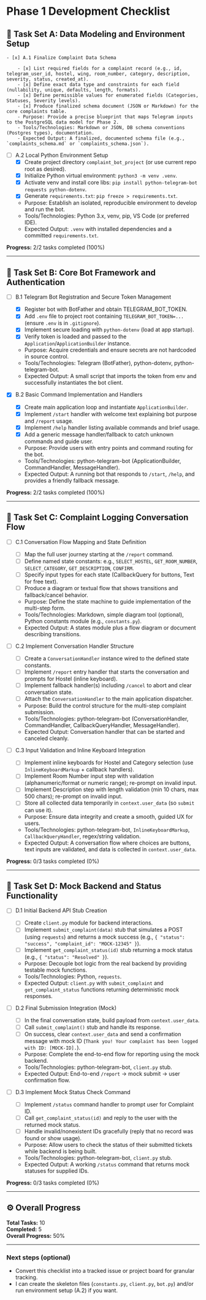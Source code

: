 # Phase 1 Development Checklist

## 🧩 Task Set A: Data Modeling and Environment Setup

    - [x] A.1 Finalize Complaint Data Schema

        - [x] List required fields for a complaint record (e.g., id, telegram_user_id, hostel, wing, room_number, category, description, severity, status, created_at).
        - [x] Define exact data type and constraints for each field (nullability, unique, defaults, length, formats).
        - [x] Define permissible values for enumerated fields (Categories, Statuses, Severity levels).
        - [x] Produce finalized schema document (JSON or Markdown) for the core complaints table.
        - Purpose: Provide a precise blueprint that maps Telegram inputs to the PostgreSQL data model for Phase 2.
        - Tools/Technologies: Markdown or JSON, DB schema conventions (Postgres types), documentation.
        - Expected Output: A finalized, documented schema file (e.g., `complaints_schema.md` or `complaints_schema.json`).

-   [ ] A.2 Local Python Environment Setup
    -   [x] Create project directory `complaint_bot_project` (or use current repo root as desired).
    -   [x] Initialize Python virtual environment: `python3 -m venv .venv`.
    -   [x] Activate venv and install core libs: `pip install python-telegram-bot requests python-dotenv`.
    -   [x] Generate `requirements.txt`: `pip freeze > requirements.txt`.
    -   Purpose: Establish an isolated, reproducible environment to develop and run the bot.
    -   Tools/Technologies: Python 3.x, venv, pip, VS Code (or preferred IDE).
    -   Expected Output: `.venv` with installed dependencies and a committed `requirements.txt`.

**Progress:** 2/2 tasks completed (100%)

---

## 🧩 Task Set B: Core Bot Framework and Authentication

-   [ ] B.1 Telegram Bot Registration and Secure Token Management

    -   [x] Register bot with BotFather and obtain TELEGRAM_BOT_TOKEN.
    -   [x] Add `.env` file to project root containing `TELEGRAM_BOT_TOKEN=...` (ensure `.env` is in `.gitignore`).
    -   [x] Implement secure loading with `python-dotenv` (load at app startup).
    -   [x] Verify token is loaded and passed to the `Application`/`ApplicationBuilder` instance.
    -   Purpose: Acquire credentials and ensure secrets are not hardcoded in source control.
    -   Tools/Technologies: Telegram (BotFather), python-dotenv, python-telegram-bot.
    -   Expected Output: A small script that imports the token from env and successfully instantiates the bot client.

-   [x] B.2 Basic Command Implementation and Handlers
    -   [x] Create main application loop and instantiate `ApplicationBuilder`.
    -   [x] Implement `/start` handler with welcome text explaining bot purpose and `/report` usage.
    -   [x] Implement `/help` handler listing available commands and brief usage.
    -   [x] Add a generic message handler/fallback to catch unknown commands and guide user.
    -   Purpose: Provide users with entry points and command routing for the bot.
    -   Tools/Technologies: python-telegram-bot (ApplicationBuilder, CommandHandler, MessageHandler).
    -   Expected Output: A running bot that responds to `/start`, `/help`, and provides a friendly fallback message.

**Progress:** 2/2 tasks completed (100%)

---

## 🧩 Task Set C: Complaint Logging Conversation Flow

-   [ ] C.1 Conversation Flow Mapping and State Definition

    -   [ ] Map the full user journey starting at the `/report` command.
    -   [ ] Define named state constants: e.g., `SELECT_HOSTEL`, `GET_ROOM_NUMBER`, `SELECT_CATEGORY`, `GET_DESCRIPTION`, `CONFIRM`.
    -   [ ] Specify input types for each state (CallbackQuery for buttons, Text for free text).
    -   [ ] Produce a diagram or textual flow that shows transitions and fallback/cancel behavior.
    -   Purpose: Define the state machine to guide implementation of the multi-step form.
    -   Tools/Technologies: Markdown, simple diagram tool (optional), Python constants module (e.g., `constants.py`).
    -   Expected Output: A states module plus a flow diagram or document describing transitions.

-   [ ] C.2 Implement Conversation Handler Structure

    -   [ ] Create a `ConversationHandler` instance wired to the defined state constants.
    -   [ ] Implement `/report` entry handler that starts the conversation and prompts for Hostel (inline keyboard).
    -   [ ] Implement fallback handler(s) including `/cancel` to abort and clear conversation state.
    -   [ ] Attach the `ConversationHandler` to the main application dispatcher.
    -   Purpose: Build the control structure for the multi-step complaint submission.
    -   Tools/Technologies: python-telegram-bot (ConversationHandler, CommandHandler, CallbackQueryHandler, MessageHandler).
    -   Expected Output: Conversation handler that can be started and canceled cleanly.

-   [ ] C.3 Input Validation and Inline Keyboard Integration
    -   [ ] Implement inline keyboards for Hostel and Category selection (use `InlineKeyboardMarkup` + callback handlers).
    -   [ ] Implement Room Number input step with validation (alphanumeric/format or numeric range); re-prompt on invalid input.
    -   [ ] Implement Description step with length validation (min 10 chars, max 500 chars); re-prompt on invalid input.
    -   [ ] Store all collected data temporarily in `context.user_data` (so `submit` can use it).
    -   Purpose: Ensure data integrity and create a smooth, guided UX for users.
    -   Tools/Technologies: python-telegram-bot, `InlineKeyboardMarkup`, `CallbackQueryHandler`, regex/string validation.
    -   Expected Output: A conversation flow where choices are buttons, text inputs are validated, and data is collected in `context.user_data`.

**Progress:** 0/3 tasks completed (0%)

---

## 🧩 Task Set D: Mock Backend and Status Functionality

-   [ ] D.1 Initial Backend API Stub Creation

    -   [ ] Create `client.py` module for backend interactions.
    -   [ ] Implement `submit_complaint(data)` stub that simulates a POST (using `requests`) and returns a mock success (e.g., `{ "status": "success", "complaint_id": "MOCK-12345" }`).
    -   [ ] Implement `get_complaint_status(id)` stub returning a mock status (e.g., `{ "status": "Resolved" }`).
    -   Purpose: Decouple bot logic from the real backend by providing testable mock functions.
    -   Tools/Technologies: Python, `requests`.
    -   Expected Output: `client.py` with `submit_complaint` and `get_complaint_status` functions returning deterministic mock responses.

-   [ ] D.2 Final Submission Integration (Mock)

    -   [ ] In the final conversation state, build payload from `context.user_data`.
    -   [ ] Call `submit_complaint()` stub and handle its response.
    -   [ ] On success, clear `context.user_data` and send a confirmation message with mock ID (`Thank you! Your complaint has been logged with ID: [MOCK-ID].`).
    -   Purpose: Complete the end-to-end flow for reporting using the mock backend.
    -   Tools/Technologies: python-telegram-bot, `client.py` stub.
    -   Expected Output: End-to-end `/report` → mock submit → user confirmation flow.

-   [ ] D.3 Implement Mock Status Check Command
    -   [ ] Implement `/status` command handler to prompt user for Complaint ID.
    -   [ ] Call `get_complaint_status(id)` and reply to the user with the returned mock status.
    -   [ ] Handle invalid/nonexistent IDs gracefully (reply that no record was found or show usage).
    -   Purpose: Allow users to check the status of their submitted tickets while backend is being built.
    -   Tools/Technologies: python-telegram-bot, `client.py` stub.
    -   Expected Output: A working `/status` command that returns mock statuses for supplied IDs.

**Progress:** 0/3 tasks completed (0%)

---

## ⚙️ Overall Progress

**Total Tasks:** 10  
**Completed:** 5  
**Overall Progress:** 50%

---

### Next steps (optional)

-   Convert this checklist into a tracked issue or project board for granular tracking.
-   I can create the skeleton files (`constants.py`, `client.py`, `bot.py`) and/or run environment setup (A.2) if you want.
